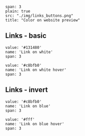 ```image
span: 3
plain: true
src: "./img/links_buttons.png"
title: "Color on website preview"
```

## Links - basic

```color
value: '#131480'
name: 'Link on white'
span: 3
``` 

```color
value: '#c8bfb0'
name: 'Link on white hover'
span: 3
``` 
## Links - invert

```color
value: '#c8bfb0'
name: 'Link on blue'
span: 3
``` 

```color
value: '#fff'
name: 'Link on blue hover'
span: 3
``` 




